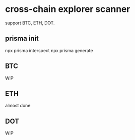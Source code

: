 # cross-chain explorer scanner
support BTC, ETH, DOT.

## prisma init
npx prisma interspect
npx prisma generate

## BTC
WIP

## ETH
almost done

## DOT
WIP
